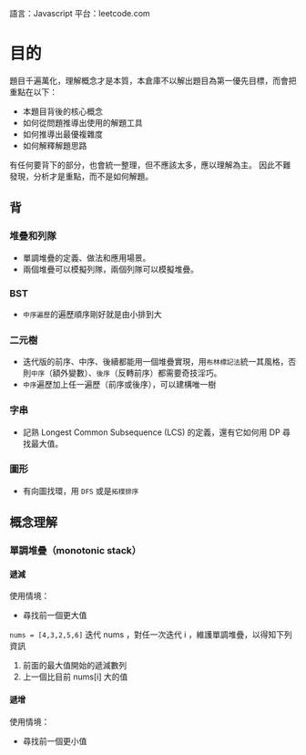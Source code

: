 語言：Javascript
平台：leetcode.com
# 目的
題目千遍萬化，理解概念才是本質，本倉庫不以解出題目為第一優先目標，而會把重點在以下：

- 本題目背後的核心概念
- 如何從問題推導出使用的解題工具
- 如何推導出最優複雜度
- 如何解釋解題思路

有任何要背下的部分，也會統一整理，但不應該太多，應以理解為主。
因此不難發現，分析才是重點，而不是如何解題。

## 背
### 堆疊和列隊
- 單調堆疊的定義、做法和應用場景。
- 兩個堆疊可以模擬列隊，兩個列隊可以模擬堆疊。
### BST
- `中序遍歷`的遍歷順序剛好就是由小排到大
### 二元樹
- 迭代版的前序、中序、後續都能用一個堆疊實現，用`布林標記法`統一其風格，否則`中序`（額外變數）、`後序`（反轉前序）都需要奇技淫巧。
- `中序`遍歷加上任一遍歷（前序或後序），可以建構唯一樹
### 字串
- 記熟 Longest Common Subsequence (LCS) 的定義，還有它如何用 DP 尋找最大值。
### 圖形
- 有向圖找環，用 `DFS` 或是`拓樸排序`


## 概念理解
### 單調堆疊（monotonic stack）
#### 遞減
使用情境：
- 尋找前一個更大值

`nums = [4,3,2,5,6]` 迭代 nums ，對任一次迭代 i ，維護單調堆疊，以得知下列資訊
1. 前面的最大值開始的遞減數列
2. 上一個比目前 nums[i] 大的值

#### 遞增
使用情境：
- 尋找前一個更小值
